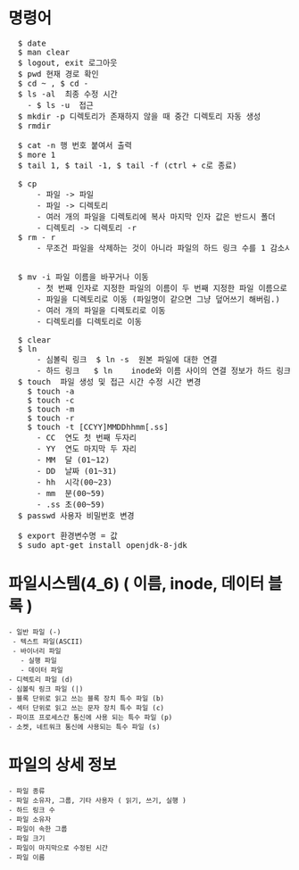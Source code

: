 # 명령어
<pre>
  $ date  
  $ man clear  
  $ logout, exit 로그아웃  
  $ pwd 현재 경로 확인  
  $ cd ~ , $ cd -    
  $ ls -al  최종 수정 시간
    - $ ls -u  접근 
  $ mkdir -p 디렉토리가 존재하지 않을 때 중간 디렉토리 자동 생성  
  $ rmdir  
  
  $ cat -n 행 번호 붙여서 출력  
  $ more 1  
  $ tail 1, $ tail -1, $ tail -f (ctrl + c로 종료)  

  $ cp   
      - 파일 -> 파일   
      - 파일 -> 디렉토리  
      - 여러 개의 파일을 디렉토리에 복사 마지막 인자 값은 반드시 폴더  
      - 디렉토리 -> 디렉토리 -r  
  $ rm - r   
      - 무조건 파일을 삭제하는 것이 아니라 파일의 하드 링크 수를 1 감소시켜 그 값이 0이 되면 파일의 이름과 inode와 피일의 내용이 들어있는 데이터 블록을 삭제한다.  


  $ mv -i 파일 이름을 바꾸거나 이동  
      - 첫 번째 인자로 지정한 파일의 이름이 두 번째 지정한 파일 이름으로 변경  
      - 파일을 디렉토리로 이동 (파일명이 같으면 그냥 덮어쓰기 해버림.)  
      - 여러 개의 파일을 디렉토리로 이동  
      - 디렉토리를 디렉토리로 이동  

  $ clear  
  $ ln  
      - 심볼릭 링크	$ ln -s  원본 파일에 대한 연결  
      - 하드 링크	$ ln	inode와 이름 사이의 연결 정보가 하드 링크  
  $ touch  파일 생성 및 접근 시간 수정 시간 변경
    $ touch -a  
    $ touch -c  
    $ touch -m  
    $ touch -r  
    $ touch -t [CCYY]MMDDhhmm[.ss]  
      - CC	연도 첫 번째 두자리  
      - YY	연도 마지막 두 자리  
      - MM	달 (01~12)  
      - DD	날짜 (01~31)  
      - hh	시각(00~23)    
      - mm	분(00~59)  
      - .ss	초(00~59)  
  $ passwd 사용자 비밀번호 변경  
  
  $ export 환경변수명 = 값
  $ sudo apt-get install openjdk-8-jdk
</pre>

# 파일시스템(4_6) ( 이름, inode, 데이터 블록 )
    - 일반 파일 (-)  
     - 텍스트 파일(ASCII)  
     - 바이너리 파일  
       - 실행 파일  
       - 데이터 파일  
    - 디렉토리 파일 (d)  
    - 심볼릭 링크 파일 (|)  
    - 블록 단위로 읽고 쓰는 블록 장치 특수 파일 (b) 
    - 섹터 단위로 읽고 쓰는 문자 장치 특수 파일 (c)  
    - 파이프 프로세스간 통신에 사용 되는 특수 파일 (p)  
    - 소켓, 네트워크 통신에 사용되는 특수 파일 (s)  
  
# 파일의 상세 정보 
    - 파일 종류
    - 파일 소유자, 그룹, 기타 사용자 ( 읽기, 쓰기, 실행 )
    - 하드 링크 수
    - 파일 소유자
    - 파일이 속한 그룹
    - 파일 크기
    - 파일이 마지막으로 수정된 시간
    - 파일 이름
  
